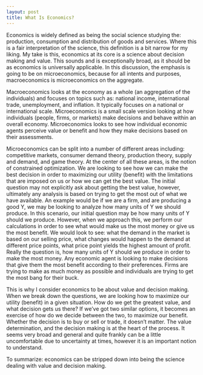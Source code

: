 ```yaml
---
layout: post
title: What Is Economics?
---
```


Economics is widely defined as being the social science studying the: production, consumption and distribution of goods and services. Where this is a fair interpretation of the science, this definition is a bit narrow for my liking. My take is this, economics at its core is a science about decision making and value. This sounds and is exceptionally broad, as it should be as economics is universally applicable. In this discussion, the emphasis is going to be on microeconomics, because for all intents and purposes, macroeconomics is microeconomics on the aggregate.

Macroeconomics looks at the economy as a whole (an aggregation of the individuals) and focuses on topics such as: national income, international trade, unemployment, and inflation. It typically focuses on a national or international scale. Microeconomics is a small scale version looking at how individuals (people, firms, or markets) make decisions and behave within an overall economy. Microeconomics looks to see how individual economic agents perceive value or benefit and how they make decisions based on their assessments.

Microeconomics can be split into a number of different areas including: competitive markets, consumer demand theory, production theory, supply and demand, and game theory. At the center of all these areas, is the notion of constrained optimization. We are looking to see how we can make the best decision in order to maximizing our utility (benefit) with the limitations that are imposed on us or how we can get the best value. The initial question may not explicitly ask about getting the best value, however, ultimately any analysis is based on trying to get the most out of what we have available. An example would be if we are a firm, and are producing a good Y, we may be looking to analyze how many units of Y we should produce. In this scenario, our initial question may be how many units of Y should we produce. However, when we approach this, we perform our calculations in order to see what would make us the most money or give us the most benefit. We would look to see: what the demand in the market is based on our selling price, what changes would happen to the demand at different price points, what price point yields the highest amount of profit.  Really the question is, how many units of Y should we produce in order to make the most money. Any economic agent is looking to make decisions that give them the most benefit according to their preferences. Firms are trying to make as much money as possible and individuals are trying to get the most bang for their buck.

This is why I consider economics to be about value and decision making. When we break down the questions, we are looking how to maximize our utility (benefit) in a given situation. How do we get the greatest value, and what decision gets us there? If we’ve got two similar options, it becomes an exercise of how do we decide between the two, to maximize our benefit. Whether the decision is to buy or sell or trade, it doesn’t matter. The value determination, and the decision making is at the heart of the process. It seems very broad and general and quite frankly can be a little uncomfortable due to uncertainty at times, however it is an important notion to understand.

To summarize: economics can be stripped down into being the science dealing with value and decision making.
